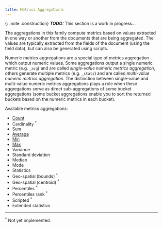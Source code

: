 ```yaml
---
title: Metrics Aggregations
---
```


{: .note .construction}
**_TODO:_** This section is a work in progress...

The aggregations in this family compute metrics based on values extracted in one
way or another from the documents that are being aggregated. The values are
typically extracted from the fields of the document (using the field data), but
can also be generated using scripts.

Numeric metrics aggregations are a special type of metrics aggregation which
output numeric values. Some aggregations output a single numeric metric
(e.g. `_avg`) and are called _single-value numeric metrics aggregation_, others
generate multiple metrics (e.g. `_stats`) and are called
_multi-value numeric metrics aggregation_. The distinction between single-value
and multi-value numeric metrics aggregations plays a role when these
aggregations serve as direct sub-aggregations of some bucket aggregations (some
bucket aggregations enable you to sort the returned buckets based on the numeric
metrics in each bucket).

Available metrics aggregations:

  * [Count](count-aggregation)
  * Cardinality <sup>*</sup>
  * Sum
  * [Average](avg-aggregation)
  * [Min](min-aggregation)
  * [Max](max-aggregation)
  * Variance
  * Standard deviation
  * Median
  * Mode
  * Statistics
  * Geo-spatial (bounds) <sup>*</sup>
  * Geo-spatial (centroid) <sup>*</sup>
  * Percentiles <sup>*</sup>
  * Percentiles rank <sup>*</sup>
  * Scripted <sup>*</sup>
  * Extended statistics


---

<sup>*</sup> Not yet implemented.
